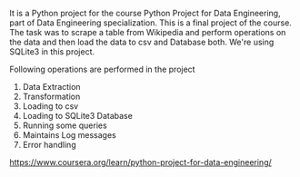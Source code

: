 It is a Python project for the course Python Project for Data Engineering, part of Data Engineering specialization. 
This is a final project of the course. The task was to scrape a table from Wikipedia and perform operations on the data and then load the data to csv and Database both.
We're using SQLite3 in this project.

Following operations are performed in the project
1) Data Extraction
2) Transformation
3) Loading to csv
4) Loading to SQLite3 Database
5) Running some queries
6) Maintains Log messages
7) Error handling

https://www.coursera.org/learn/python-project-for-data-engineering/
